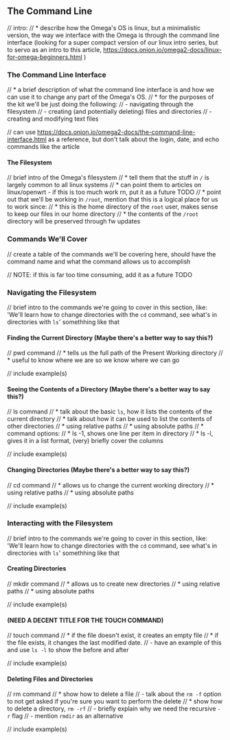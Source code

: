 ## The Command Line

// intro:
// * describe how the Omega's OS is linux, but a minimalistic version, the way we interface with the Omega is through the command line interface (looking for a super compact version of our linux intro series, but to servo as an intro to this article, https://docs.onion.io/omega2-docs/linux-for-omega-beginners.html )

### The Command Line Interface

// * a brief description of what the command line interface is and how we can use it to change any part of the Omega's OS.
// * for the purposes of the kit we'll be just doing the following:
//		- navigating through the filesystem
//		- creating (and potentially deleting) files and directories
//		- creating and modifying text files

// can use https://docs.onion.io/omega2-docs/the-command-line-interface.html as a reference, but  don't talk about the login, date, and echo commands like the article


#### The Filesystem

// brief intro of the Omega's filesystem
//	* tell them that the stuff in `/` is largely common to all linux systems
//		* can point them to articles on linux/openwrt - if this is too much work rn, put it as a future TODO
//	* point out that we'll be working in `/root`, mention that this is a logical place for us to work since:
//		* this is the home directory of the `root` user, makes sense to keep our files in our home directory
//		* the contents of the `/root` directory will be preserved through fw updates



### Commands We'll Cover

// create a table of the commands we'll be covering here, should have the command name and what the command allows us to accomplish

// NOTE: if this is far too time consuming, add it as a future TODO

### Navigating the Filesystem

// brief intro to the commands we're going to cover in this section, like: 'We'll learn how to change directories with the `cd` command, see what's in directories with `ls`' somethhing like that

#### Finding the Current Directory (Maybe there's a better way to say this?)

// pwd command
//	* tells us the full path of the Present Working directory
//	* useful to know where we are so we know where we can go

// include example(s)

#### Seeing the Contents of a Directory (Maybe there's a better way to say this?)

// ls command
//	* talk about the basic `ls`, how it lists the contents of the current directory
//	* talk about how it can be used to list the contents of other directories
//		* using relative paths
//		* using absolute paths
//	* command options:
//		* ls -1, shows one line per item in directory
//		* ls -l, gives it in a list format, (very) briefly cover the columns

// include example(s)

#### Changing Directories (Maybe there's a better way to say this?)

// cd command
//	* allows us to change the current working directory
//		* using relative paths
//		* using absolute paths

// include example(s)


### Interacting with the Filesystem

// brief intro to the commands we're going to cover in this section, like: 'We'll learn how to change directories with the `cd` command, see what's in directories with `ls`' somethhing like that

#### Creating Directories

// mkdir command
// * allows us to create new directories
//		* using relative paths
//		* using absolute paths

// include example(s)

#### (NEED A DECENT TITLE FOR THE TOUCH COMMAND)

// touch command
//	* if the file doesn't exist, it creates an empty file
//	* if the file exists, it changes the last modified date.
//		- have an example of this and use `ls -l` to show the before and after

// include example(s)

#### Deleting Files and Directories

// rm command
// 	* show how to delete a file
//		- talk about the `rm -f` option to not get asked if you're sure you want to perform the delete
// 	* show how to delete a directory, `rm -rf`
//		- briefly explain why we need the recursive `-r` flag
//		- mention `rmdir` as an alternative

// include example(s)
